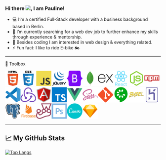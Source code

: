 ### Hi there <img src="https://raw.githubusercontent.com/MartinHeinz/MartinHeinz/master/wave.gif" width="30px">, I am Pauline!

- 💻 I’m a certified Full-Stack developer with a business background based in Berlin.
- 🔭 I’m currently searching for a web dev job to further enhance my skills through experience & mentorship.
- 🌱 Besides coding I am interested in web design & everything related.
- ⚡ Fun fact: I like to ride E-bike 🏍

---

🧰 Toolbox

<img src="https://github.com/devicons/devicon/blob/master/icons/html5/html5-original-wordmark.svg" width="50" height="50"/><img src="https://github.com/devicons/devicon/blob/master/icons/css3/css3-original-wordmark.svg" width="50" height="50" /><img src="https://github.com/devicons/devicon/blob/master/icons/javascript/javascript-original.svg" width="50" height="50" /><img src="https://github.com/devicons/devicon/blob/master/icons/jquery/jquery-original-wordmark.svg" width="50" height="50" /><img src="https://github.com/devicons/devicon/blob/master/icons/bootstrap/bootstrap-original.svg" width="50" height="50" /><img src="https://github.com/devicons/devicon/blob/master/icons/mongodb/mongodb-original.svg" width="50" height="50" /><img src="https://github.com/devicons/devicon/blob/master/icons/express/express-original.svg" width="50" height="50" /><img src="https://github.com/devicons/devicon/blob/master/icons/react/react-original-wordmark.svg" width="50" height="50" /><img src="https://github.com/devicons/devicon/blob/master/icons/nodejs/nodejs-original.svg" width="50" height="50" /><img src="https://github.com/devicons/devicon/blob/master/icons/npm/npm-original-wordmark.svg" width="50" height="50" /><img src="https://github.com/devicons/devicon/blob/master/icons/vscode/vscode-original.svg" width="50" height="50" /><img src="https://github.com/devicons/devicon/blob/master/icons/redux/redux-original.svg" width="50" height="50" /><img src="https://github.com/devicons/devicon/blob/master/icons/angularjs/angularjs-original.svg" width="50" height="50" /><img src="https://github.com/devicons/devicon/blob/master/icons/typescript/typescript-plain.svg" width="50" height="50" /><img src="https://github.com/devicons/devicon/blob/master/icons/vuejs/vuejs-original.svg" width="50" height="50" /><img src="https://github.com/devicons/devicon/blob/master/icons/sass/sass-original.svg" width="50" height="50" /><img src="https://github.com/devicons/devicon/blob/master/icons/git/git-original.svg" width="50" height="50" /><img src="https://github.com/devicons/devicon/blob/master/icons/cucumber/cucumber-plain.svg" width="50" height="50" /><img src="https://github.com/devicons/devicon/blob/master/icons/babel/babel-original.svg" width="50" height="50" /><img src="https://github.com/devicons/devicon/blob/master/icons/heroku/heroku-original.svg" width="50" height="50" /><img src="https://github.com/devicons/devicon/blob/master/icons/postgresql/postgresql-original.svg" width="50" height="50" /><img src="https://github.com/devicons/devicon/blob/master/icons/firebase/firebase-plain-wordmark.svg" width="50" height="50" /><img src="https://github.com/devicons/devicon/blob/master/icons/jest/jest-plain.svg" width="50" height="50" /><img src="https://github.com/devicons/devicon/blob/master/icons/photoshop/photoshop-line.svg" width="50" height="50" /><img src="https://github.com/devicons/devicon/blob/master/icons/canva/canva-original.svg" width="50" height="50" /><img src="https://github.com/devicons/devicon/blob/master/icons/sketch/sketch-original.svg" width="50" height="50" />

---

## &#x1f4c8; My GitHub Stats

[![Top Langs](https://github-readme-stats.vercel.app/api/top-langs/?username=paulinemarg&hide=java,html,css&theme=radical)](https://github.com/anuraghazra/github-readme-stats)
